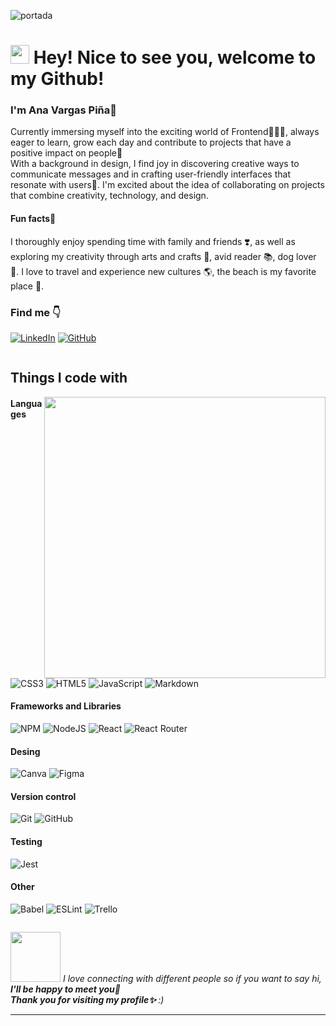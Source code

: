 ![portada](https://media.licdn.com/dms/image/D4E16AQFRYOrbjqEvpw/profile-displaybackgroundimage-shrink_350_1400/0/1689186533259?e=1712188800&v=beta&t=ctH-85Gq_Yjz5RHi9QAm3SdkN4O689xOGrQcZCqZrbI)
<h1><img src="https://emojis.slackmojis.com/emojis/images/1531849430/4246/blob-sunglasses.gif?1531849430" width="30"/> Hey! Nice to see you, welcome to my Github!</h1>

 <h3>I'm Ana Vargas Piña👋</h3>
Currently immersing myself into the exciting world of Frontend👩🏽‍💻, always eager to learn, grow each day and contribute to projects that have a positive impact on people💪<br> With a background in design, I find joy in discovering creative ways to communicate messages and in crafting user-friendly interfaces that resonate with users👥. I'm excited about the idea of collaborating on projects that combine creativity, technology, and design.
<h4>Fun facts🌟</h4> 
I thoroughly enjoy spending time with family and friends ❣️, as well as exploring my creativity through arts and crafts 🎨, avid reader 📚, dog lover 🐶. I love to travel and experience new cultures 🌎, the beach is my favorite place 🌊.

<h3>Find me 👇</h3>

[![LinkedIn](https://img.shields.io/badge/LinkedIn-%230077B5.svg?logo=linkedin&logoColor=white)](https://www.linkedin.com/in/anavargaspiña)
[![GitHub](https://img.shields.io/github/followers/AnaVargasP?label=follow&style=social)](https://github.com/AnaVargasP)

<div style="display: flex; flex-direction: row;">
<div style="flex: 1;">   
<h2>Things I code with </h2> 
<div>
   <img align='right' src="https://media.giphy.com/media/XfhzPjLDRbGXwAcuiP/giphy.gif" width="450">
</div>

#### Languages
![CSS3](https://img.shields.io/badge/css3-%231572B6.svg?logo=css3&logoColor=white)
![HTML5](https://img.shields.io/badge/html5-%23E34F26.svg?logo=html5&logoColor=white)
![JavaScript](https://img.shields.io/badge/javascript-%23323330.svg?logo=javascript&logoColor=%23F7DF1E)
![Markdown](https://img.shields.io/badge/markdown-%23000000.svg?logo=markdown&logoColor=white)
#### Frameworks and Libraries
![NPM](https://img.shields.io/badge/NPM-%23000000.svg?logo=npm&logoColor=white)
![NodeJS](https://img.shields.io/badge/node.js-6DA55F?logo=node.js&logoColor=white)
![React](https://img.shields.io/badge/react-%2320232a.svg?logo=react&logoColor=%2361DAFB)
![React Router](https://img.shields.io/badge/React_Router-CA4245?logo=react-router&logoColor=white)

#### Desing
![Canva](https://img.shields.io/badge/Canva-%2300C4CC.svg?logo=Canva&logoColor=white)
![Figma](https://img.shields.io/badge/figma-%23F24E1E.svg?logo=figma&logoColor=white)

#### Version control
![Git](https://img.shields.io/badge/git-%23F05033.svg?logo=git&logoColor=white)
![GitHub](https://img.shields.io/badge/github-%23121011.svg?logo=github&logoColor=white)

#### Testing
![Jest](https://img.shields.io/badge/-jest-%23C21325?logo=jest&logoColor=white)

#### Other
![Babel](https://img.shields.io/badge/Babel-F9DC3e?logo=babel&logoColor=black)
![ESLint](https://img.shields.io/badge/ESLint-4B3263?logo=eslint&logoColor=white)
![Trello](https://img.shields.io/badge/Trello-%23026AA7.svg?logo=Trello&logoColor=white)
</div>
</div>

<img src="https://media0.giphy.com/media/l4HogV6533Je2oG40/giphy.gif?cid=ecf05e477tpk3tipw3mm6uhhx5q93new8d7auix1lf7zvuo6&ep=v1_stickers_search&rid=giphy.gif&ct=s" width="80"> <em>I love connecting with different people so if you want to say hi, <b> I'll be happy to meet you🌈<br> Thank you for visiting my profile✨ </b> :)</em>

---
